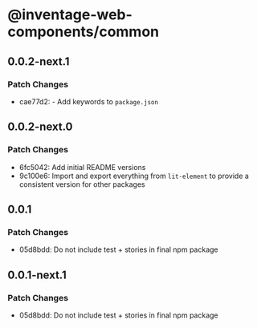 # @inventage-web-components/common

## 0.0.2-next.1

### Patch Changes

- cae77d2: - Add keywords to `package.json`

## 0.0.2-next.0

### Patch Changes

- 6fc5042: Add initial README versions
- 9c100e6: Import and export everything from `lit-element` to provide a consistent version for other packages

## 0.0.1

### Patch Changes

- 05d8bdd: Do not include test + stories in final npm package

## 0.0.1-next.1

### Patch Changes

- 05d8bdd: Do not include test + stories in final npm package
